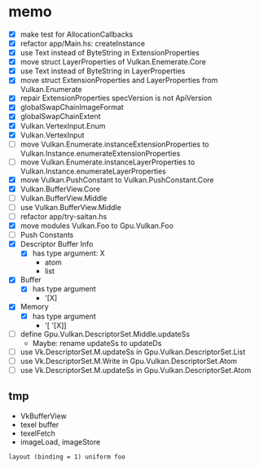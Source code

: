memo
====

* [x] make test for AllocationCallbacks
* [x] refactor app/Main.hs: createInstance
* [x] use Text instead of ByteString in ExtensionProperties
* [x] move struct LayerProperties of Vulkan.Enemerate.Core
* [x] use Text instead of ByteString in LayerProperties
* [x] move struct ExtensionProperties and LayerProperties from Vulkan.Enumerate
* [x] repair ExtensionProperties specVersion is not ApiVersion
* [x] globalSwapChainImageFormat
* [x] globalSwapChainExtent
* [x] Vulkan.VertexInput.Enum
* [x] Vulkan.VertexInput
* [ ] move Vulkan.Enumerate.instanceExtensionProperties to Vulkan.Instance.enumerateExtensionProperties
* [ ] move Vulkan.Enumerate.instanceLayerProperties to Vulkan.Instance.enumerateLayerProperties
* [x] move Vulkan.PushConstant to Vulkan.PushConstant.Core
* [x] Vulkan.BufferView.Core
* [ ] Vulkan.BufferView.Middle
* [ ] use Vulkan.BufferView.Middle
* [ ] refactor app/try-saitan.hs
* [x] move modules Vulkan.Foo to Gpu.Vulkan.Foo
* [ ] Push Constants
* [x] Descriptor Buffer Info
	+ [x] has type argument: X
		- atom
		- list
* [x] Buffer
	+ [x] has type argument
		- \'[X]
* [x] Memory
	+ [x] has type argument
		- \'[ \'[X]]
* [ ] define Gpu.Vulkan.DescriptorSet.Middle.updateSs
	+ Maybe: rename updateSs to updateDs
* [ ] use Vk.DescriptorSet.M.updateSs in Gpu.Vulkan.DescriptorSet.List
* [ ] use Vk.DescriptorSet.M.Write in Gpu.Vulkan.DescriptorSet.Atom
* [ ] use Vk.DescriptorSet.M.updateSs in Gpu.Vulkan.DescriptorSet.Atom

tmp
---

* VkBufferView
* texel buffer
* texelFetch
* imageLoad, imageStore

```
layout (binding = 1) uniform foo
```
